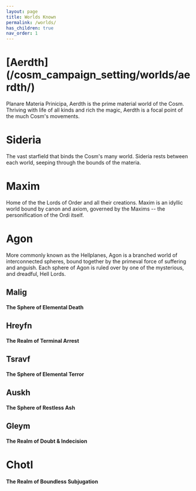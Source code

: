```yaml
---
layout: page
title: Worlds Known
permalink: /worlds/
has_children: true
nav_order: 1
---
```


# [Aerdth] (/cosm_campaign_setting/worlds/aerdth/)
Planare Materia Prinicipa, Aerdth is the prime material world of the Cosm.  Thriving with life of all kinds and rich the magic, Aerdth is a focal point of the much Cosm's movements.

# Sideria
The vast starfield that binds the Cosm's many world.  Sideria rests between each world, seeping through the bounds of the materia.

# Maxim
Home of the the Lords of Order and all their creations.  Maxim is an idyllic world bound by canon and axiom, governed by the Maxims -- the personification of the Ordi itself.

# Agon
More commonly known as the Hellplanes, Agon is a branched world of interconnected spheres, bound together by the primeval force of suffering and anguish.  Each sphere of Agon is ruled over by one of the mysterious, and dreadful, Hell Lords.

## Malig
#### The Sphere of Elemental Death

## Hreyfn
#### The Realm of Terminal Arrest

## Tsravf
#### The Sphere of Elemental Terror

## Auskh
#### The Sphere of Restless Ash

## Gleym
#### The Realm of Doubt & Indecision

# Chotl
#### The Realm of Boundless Subjugation
